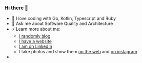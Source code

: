 ### Hi there 👋

- 🌱 I love coding with Go, Kotlin, Typescript and Ruby
- 💬 Ask me about Software Quality and Architecture
- ⚡ Learn more about me:
  - [I randomly blog](https://dev.to/jgroeneveld)
  - [I have a website](http://jgroeneveld.de/)
  - [I am on LinkedIn](https://www.linkedin.com/in/jmgroeneveld/)
  - I take photos and show them [on the web](http://lichtsache.com/) and [on instagram](https://www.instagram.com/lichtsache/)
- 

<!--
**jgroeneveld/jgroeneveld** is a ✨ _special_ ✨ repository because its `README.md` (this file) appears on your GitHub profile.

Here are some ideas to get you started:

- 🔭 I’m currently working on ...
- 🌱 I’m currently learning ...
- 👯 I’m looking to collaborate on ...
- 🤔 I’m looking for help with ...
- 💬 Ask me about ...
- 📫 How to reach me: ...
- 😄 Pronouns: ...
- ⚡ Fun fact: ...
-->
